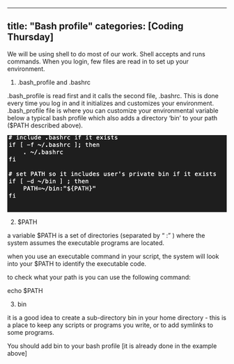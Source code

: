 
---
title: "Bash profile"
categories: [Coding Thursday]
---

We will be using shell to do most of our work. Shell accepts and runs commands. When you login, few files are read in to set up your environment. 

1) .bash_profile and .bashrc

.bash_profile is read first and it calls the second file, .bashrc. This is done every time you log in and it initializes and customizes your environment. 
.bash_profile file is where you can customize your environmental variable 
below a typical bash profile which also adds a directory ‘bin’ to your path ($PATH described above). 

<img src="/assets/theme/images/fig1_31333.png" width="800" align="center">
</figure>

2) $PATH 

a variable $PATH is a set of directories (separated by “ :” ) where the system assumes the executable programs are located. 

when you use an executable command in your script, the system will look into your $PATH to identify the executable code. 

to check what your path is you can use the following command:

echo $PATH

3) bin

it is a good idea to create a sub-directory bin in your home directory - this is a place to keep any scripts or programs you write, 
or to add symlinks to some programs.  

You should add bin to your bash profile [it is already done in the example above]



